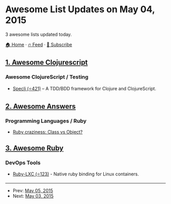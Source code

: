 # Awesome List Updates on May 04, 2015

3 awesome lists updated today.

[🏠 Home](/README.md) · [🔥 Feed](https://test.trackawesomelist.com/feed.xml) · [📮 Subscribe](https://trackawesomelist.us17.list-manage.com/subscribe?u=d2f0117aa829c83a63ec63c2f&id=36a103854c)



## [1. Awesome Clojurescript](/content/hantuzun/awesome-clojurescript/README.md)

### Awesome ClojureScript / Testing

*   [Speclj (⭐421)](https://github.com/slagyr/speclj) – A TDD/BDD framework for Clojure and ClojureScript.

## [2. Awesome Answers](/content/cyberglot/awesome-answers/README.md)

### Programming Languages / Ruby

*   [Ruby craziness: Class vs Object?](http://stackoverflow.com/a/4969822/1766338)

## [3. Awesome Ruby](/content/markets/awesome-ruby/README.md)

### DevOps Tools

*   [Ruby-LXC (⭐123)](https://github.com/lxc/ruby-lxc) - Native ruby binding for Linux containers.

---

- Prev: [May 05, 2015](/content/2015/05/05/README.md)
- Next: [May 03, 2015](/content/2015/05/03/README.md)